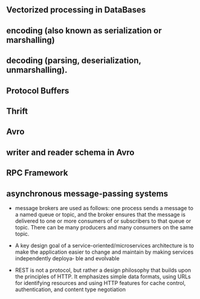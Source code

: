 ## Vectorized processing in DataBases

## encoding (also known as serialization or marshalling)

## decoding (parsing, deserialization, unmarshalling).

## Protocol Buffers

## Thrift

## Avro

## writer and reader schema in Avro

## RPC Framework

## asynchronous message-passing systems

- message brokers are used as follows: one process sends a message to a named
queue or topic, and the broker ensures that the message is delivered to one or more
consumers of or subscribers to that queue or topic. There can be many producers and
many consumers on the same topic.

- A key design goal of a service-oriented/microservices architecture is to make the
application easier to change and maintain by making services independently deploya‐
ble and evolvable

- REST is not a protocol, but rather a design philosophy that builds upon the principles
of HTTP. It emphasizes simple data formats, using URLs for identifying
resources and using HTTP features for cache control, authentication, and content
type negotiation
